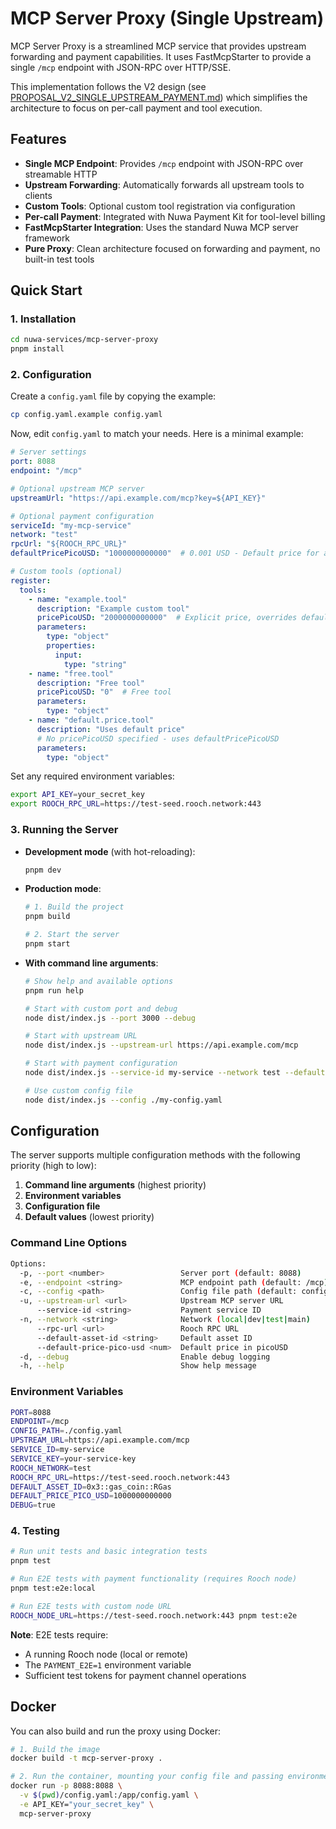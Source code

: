 # MCP Server Proxy (Single Upstream)

MCP Server Proxy is a streamlined MCP service that provides upstream forwarding and payment capabilities. It uses FastMcpStarter to provide a single `/mcp` endpoint with JSON-RPC over HTTP/SSE.

This implementation follows the V2 design (see [PROPOSAL_V2_SINGLE_UPSTREAM_PAYMENT.md](./docs/PROPOSAL_V2_SINGLE_UPSTREAM_PAYMENT.md)) which simplifies the architecture to focus on per-call payment and tool execution.

## Features

- **Single MCP Endpoint**: Provides `/mcp` endpoint with JSON-RPC over streamable HTTP
- **Upstream Forwarding**: Automatically forwards all upstream tools to clients
- **Custom Tools**: Optional custom tool registration via configuration
- **Per-call Payment**: Integrated with Nuwa Payment Kit for tool-level billing
- **FastMcpStarter Integration**: Uses the standard Nuwa MCP server framework
- **Pure Proxy**: Clean architecture focused on forwarding and payment, no built-in test tools

## Quick Start

### 1. Installation

```bash
cd nuwa-services/mcp-server-proxy
pnpm install
```

### 2. Configuration

Create a `config.yaml` file by copying the example:

```bash
cp config.yaml.example config.yaml
```

Now, edit `config.yaml` to match your needs. Here is a minimal example:

```yaml
# Server settings
port: 8088
endpoint: "/mcp"

# Optional upstream MCP server
upstreamUrl: "https://api.example.com/mcp?key=${API_KEY}"

# Optional payment configuration
serviceId: "my-mcp-service"
network: "test"
rpcUrl: "${ROOCH_RPC_URL}"
defaultPricePicoUSD: "1000000000000"  # 0.001 USD - Default price for all tools

# Custom tools (optional)
register:
  tools:
    - name: "example.tool"
      description: "Example custom tool"
      pricePicoUSD: "2000000000000"  # Explicit price, overrides default
      parameters:
        type: "object"
        properties:
          input:
            type: "string"
    - name: "free.tool"
      description: "Free tool"
      pricePicoUSD: "0"  # Free tool
      parameters:
        type: "object"
    - name: "default.price.tool"
      description: "Uses default price"
      # No pricePicoUSD specified - uses defaultPricePicoUSD
      parameters:
        type: "object"
```

Set any required environment variables:
```bash
export API_KEY=your_secret_key
export ROOCH_RPC_URL=https://test-seed.rooch.network:443
```

### 3. Running the Server

- **Development mode** (with hot-reloading):
  ```bash
  pnpm dev
  ```

- **Production mode**:
  ```bash
  # 1. Build the project
  pnpm build

  # 2. Start the server
  pnpm start
  ```

- **With command line arguments**:
  ```bash
  # Show help and available options
  pnpm run help
  
  # Start with custom port and debug
  node dist/index.js --port 3000 --debug
  
  # Start with upstream URL
  node dist/index.js --upstream-url https://api.example.com/mcp
  
  # Start with payment configuration
  node dist/index.js --service-id my-service --network test --default-price-pico-usd 1000000000000
  
  # Use custom config file
  node dist/index.js --config ./my-config.yaml
  ```

## Configuration

The server supports multiple configuration methods with the following priority (high to low):

1. **Command line arguments** (highest priority)
2. **Environment variables**
3. **Configuration file**
4. **Default values** (lowest priority)

### Command Line Options

```bash
Options:
  -p, --port <number>                 Server port (default: 8088)
  -e, --endpoint <string>             MCP endpoint path (default: /mcp)
  -c, --config <path>                 Config file path (default: config.yaml)
  -u, --upstream-url <url>            Upstream MCP server URL
      --service-id <string>           Payment service ID
  -n, --network <string>              Network (local|dev|test|main)
      --rpc-url <url>                 Rooch RPC URL
      --default-asset-id <string>     Default asset ID
      --default-price-pico-usd <num>  Default price in picoUSD
  -d, --debug                         Enable debug logging
  -h, --help                          Show help message
```

### Environment Variables

```bash
PORT=8088
ENDPOINT=/mcp
CONFIG_PATH=./config.yaml
UPSTREAM_URL=https://api.example.com/mcp
SERVICE_ID=my-service
SERVICE_KEY=your-service-key
ROOCH_NETWORK=test
ROOCH_RPC_URL=https://test-seed.rooch.network:443
DEFAULT_ASSET_ID=0x3::gas_coin::RGas
DEFAULT_PRICE_PICO_USD=1000000000000
DEBUG=true
```

### 4. Testing

```bash
# Run unit tests and basic integration tests
pnpm test

# Run E2E tests with payment functionality (requires Rooch node)
pnpm test:e2e:local

# Run E2E tests with custom node URL
ROOCH_NODE_URL=https://test-seed.rooch.network:443 pnpm test:e2e
```

**Note**: E2E tests require:
- A running Rooch node (local or remote)
- The `PAYMENT_E2E=1` environment variable
- Sufficient test tokens for payment channel operations

## Docker

You can also build and run the proxy using Docker:

```bash
# 1. Build the image
docker build -t mcp-server-proxy .

# 2. Run the container, mounting your config file and passing environment variables
docker run -p 8088:8088 \
  -v $(pwd)/config.yaml:/app/config.yaml \
  -e API_KEY="your_secret_key" \
  mcp-server-proxy
``` 